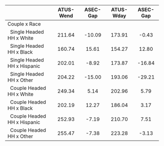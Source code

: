
|                      |    ATUS-Wend |     ASEC-Gap |    ATUS-Wday |     ASEC-Gap |
| -------------------- | :----------: | :----------: | :----------: | :----------: |
| Couple x Race        |              |              |              |              |
| &nbsp;&nbsp;Single Headed HH x White |       211.64 |       -10.09 |       173.91 |        -0.43 |
| &nbsp;&nbsp;Single Headed HH x Black |       160.74 |        15.61 |       154.27 |        12.80 |
| &nbsp;&nbsp;Single Headed HH x Hispanic |       202.01 |        -8.92 |       173.87 |       -16.84 |
| &nbsp;&nbsp;Single Headed HH x Other |       204.22 |       -15.00 |       193.06 |       -29.21 |
| &nbsp;&nbsp;Couple Headed HH x White |       249.34 |         5.14 |       202.96 |         5.79 |
| &nbsp;&nbsp;Couple Headed HH x Black |       202.19 |        12.27 |       186.04 |         3.17 |
| &nbsp;&nbsp;Couple Headed HH x Hispanic |       252.93 |        -7.19 |       210.70 |         7.51 |
| &nbsp;&nbsp;Couple Headed HH x Other |       255.47 |        -7.38 |       223.28 |        -3.13 |

